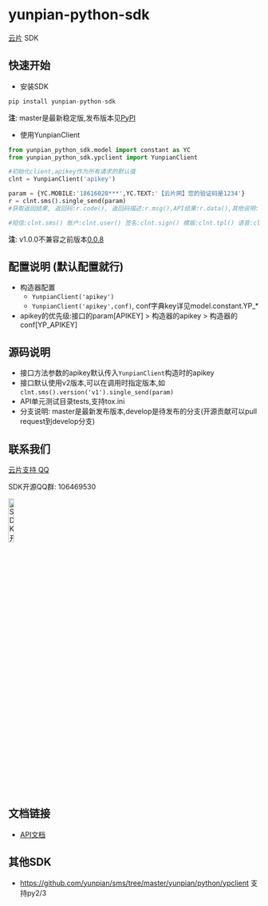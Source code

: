 yunpian-python-sdk
================================
[云片](https://www.yunpian.com/) SDK

## 快速开始

- 安装SDK
```python
pip install yunpian-python-sdk
```
**注**: master是最新稳定版,发布版本见[PyPI](https://pypi.python.org/pypi)

- 使用YunpianClient
```python
from yunpian_python_sdk.model import constant as YC
from yunpian_python_sdk.ypclient import YunpianClient

#初始化client,apikey作为所有请求的默认值
clnt = YunpianClient('apikey')

param = {YC.MOBILE:'18616020***',YC.TEXT:'【云片网】您的验证码是1234'}
r = clnt.sms().single_send(param)
#获取返回结果, 返回码:r.code(), 返回码描述:r.msg(),API结果:r.data(),其他说明:r.detail(),调用异常:r.exception()

#短信:clnt.sms() 账户:clnt.user() 签名:clnt.sign() 模版:clnt.tpl() 语音:clnt.voice() 流量:clnt.flow()
```
**注**: v1.0.0不兼容之前版本[0.0.8](https://github.com/yunpian/yunpian-python-sdk/releases/tag/0.0.8)

## 配置说明 (默认配置就行)
- 构造器配置
    - `YunpianClient('apikey')`
    - `YunpianClient('apikey',conf)`, conf字典key详见model.constant.YP_*
- apikey的优先级:接口的param[APIKEY] > 构造器的apikey > 构造器的conf[YP_APIKEY]

## 源码说明
- 接口方法参数的apikey默认传入`YunpianClient`构造时的apikey
- 接口默认使用v2版本,可以在调用时指定版本,如`clnt.sms().version('v1').single_send(param)`
- API单元测试目录tests,支持tox.ini
- 分支说明: master是最新发布版本,develop是待发布的分支(开源贡献可以pull request到develop分支)

## 联系我们
[云片支持 QQ](https://static.meiqia.com/dist/standalone.html?eid=30951&groupid=0d20ab23ab4702939552b3f81978012f&metadata={"name":"github"})

SDK开源QQ群: 106469530

<img src="docs/sdk_qq.jpeg" width="15%" alt="SDK开源QQ群"/>

## 文档链接
- [API文档](https://www.yunpian.com/api2.0/guide.html)

## 其他SDK
- https://github.com/yunpian/sms/tree/master/yunpian/python/ypclient 支持py2/3